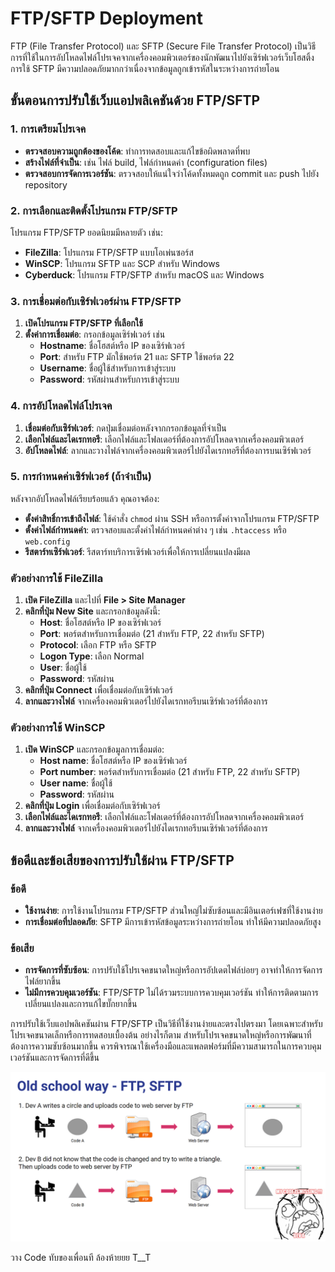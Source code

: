 # FTP/SFTP Deployment

FTP (File Transfer Protocol) และ SFTP (Secure File Transfer Protocol) เป็นวิธีการที่ใช้ในการอัปโหลดไฟล์โปรเจคจากเครื่องคอมพิวเตอร์ของนักพัฒนาไปยังเซิร์ฟเวอร์เว็บโฮสติ้ง การใช้ SFTP มีความปลอดภัยมากกว่าเนื่องจากข้อมูลถูกเข้ารหัสในระหว่างการถ่ายโอน

## ขั้นตอนการปรับใช้เว็บแอปพลิเคชันด้วย FTP/SFTP

### 1. การเตรียมโปรเจค

- **ตรวจสอบความถูกต้องของโค้ด**: ทำการทดสอบและแก้ไขข้อผิดพลาดที่พบ
- **สร้างไฟล์ที่จำเป็น**: เช่น ไฟล์ build, ไฟล์กำหนดค่า (configuration files)
- **ตรวจสอบการจัดการเวอร์ชัน**: ตรวจสอบให้แน่ใจว่าโค้ดทั้งหมดถูก commit และ push ไปยัง repository

### 2. การเลือกและติดตั้งโปรแกรม FTP/SFTP

โปรแกรม FTP/SFTP ยอดนิยมมีหลายตัว เช่น:
- **FileZilla**: โปรแกรม FTP/SFTP แบบโอเพ่นซอร์ส
- **WinSCP**: โปรแกรม SFTP และ SCP สำหรับ Windows
- **Cyberduck**: โปรแกรม FTP/SFTP สำหรับ macOS และ Windows

### 3. การเชื่อมต่อกับเซิร์ฟเวอร์ผ่าน FTP/SFTP

1. **เปิดโปรแกรม FTP/SFTP ที่เลือกใช้**
2. **ตั้งค่าการเชื่อมต่อ**: กรอกข้อมูลเซิร์ฟเวอร์ เช่น
    - **Hostname**: ชื่อโฮสต์หรือ IP ของเซิร์ฟเวอร์
    - **Port**: สำหรับ FTP มักใช้พอร์ต 21 และ SFTP ใช้พอร์ต 22
    - **Username**: ชื่อผู้ใช้สำหรับการเข้าสู่ระบบ
    - **Password**: รหัสผ่านสำหรับการเข้าสู่ระบบ

### 4. การอัปโหลดไฟล์โปรเจค

1. **เชื่อมต่อกับเซิร์ฟเวอร์**: กดปุ่มเชื่อมต่อหลังจากกรอกข้อมูลที่จำเป็น
2. **เลือกไฟล์และไดเรกทอรี**: เลือกไฟล์และโฟลเดอร์ที่ต้องการอัปโหลดจากเครื่องคอมพิวเตอร์
3. **อัปโหลดไฟล์**: ลากและวางไฟล์จากเครื่องคอมพิวเตอร์ไปยังไดเรกทอรีที่ต้องการบนเซิร์ฟเวอร์

### 5. การกำหนดค่าเซิร์ฟเวอร์ (ถ้าจำเป็น)

หลังจากอัปโหลดไฟล์เรียบร้อยแล้ว คุณอาจต้อง:
- **ตั้งค่าสิทธิ์การเข้าถึงไฟล์**: ใช้คำสั่ง `chmod` ผ่าน SSH หรือการตั้งค่าจากโปรแกรม FTP/SFTP
- **ตั้งค่าไฟล์กำหนดค่า**: ตรวจสอบและตั้งค่าไฟล์กำหนดค่าต่าง ๆ เช่น `.htaccess` หรือ `web.config`
- **รีสตาร์ทเซิร์ฟเวอร์**: รีสตาร์ทบริการเซิร์ฟเวอร์เพื่อให้การเปลี่ยนแปลงมีผล

### ตัวอย่างการใช้ FileZilla

1. **เปิด FileZilla** และไปที่ **File > Site Manager**
2. **คลิกที่ปุ่ม New Site** และกรอกข้อมูลดังนี้:
    - **Host**: ชื่อโฮสต์หรือ IP ของเซิร์ฟเวอร์
    - **Port**: พอร์ตสำหรับการเชื่อมต่อ (21 สำหรับ FTP, 22 สำหรับ SFTP)
    - **Protocol**: เลือก FTP หรือ SFTP
    - **Logon Type**: เลือก Normal
    - **User**: ชื่อผู้ใช้
    - **Password**: รหัสผ่าน
3. **คลิกที่ปุ่ม Connect** เพื่อเชื่อมต่อกับเซิร์ฟเวอร์
4. **ลากและวางไฟล์** จากเครื่องคอมพิวเตอร์ไปยังไดเรกทอรีบนเซิร์ฟเวอร์ที่ต้องการ

### ตัวอย่างการใช้ WinSCP

1. **เปิด WinSCP** และกรอกข้อมูลการเชื่อมต่อ:
    - **Host name**: ชื่อโฮสต์หรือ IP ของเซิร์ฟเวอร์
    - **Port number**: พอร์ตสำหรับการเชื่อมต่อ (21 สำหรับ FTP, 22 สำหรับ SFTP)
    - **User name**: ชื่อผู้ใช้
    - **Password**: รหัสผ่าน
2. **คลิกที่ปุ่ม Login** เพื่อเชื่อมต่อกับเซิร์ฟเวอร์
3. **เลือกไฟล์และไดเรกทอรี**: เลือกไฟล์และโฟลเดอร์ที่ต้องการอัปโหลดจากเครื่องคอมพิวเตอร์
4. **ลากและวางไฟล์** จากเครื่องคอมพิวเตอร์ไปยังไดเรกทอรีบนเซิร์ฟเวอร์ที่ต้องการ

## ข้อดีและข้อเสียของการปรับใช้ผ่าน FTP/SFTP

### ข้อดี
- **ใช้งานง่าย**: การใช้งานโปรแกรม FTP/SFTP ส่วนใหญ่ไม่ซับซ้อนและมีอินเตอร์เฟซที่ใช้งานง่าย
- **การเชื่อมต่อที่ปลอดภัย**: SFTP มีการเข้ารหัสข้อมูลระหว่างการถ่ายโอน ทำให้มีความปลอดภัยสูง

### ข้อเสีย
- **การจัดการที่ซับซ้อน**: การปรับใช้โปรเจคขนาดใหญ่หรือการอัปเดตไฟล์บ่อยๆ อาจทำให้การจัดการไฟล์ยากขึ้น
- **ไม่มีการควบคุมเวอร์ชัน**: FTP/SFTP ไม่ได้รวมระบบการควบคุมเวอร์ชัน ทำให้การติดตามการเปลี่ยนแปลงและการแก้ไขบั๊กยากขึ้น

การปรับใช้เว็บแอปพลิเคชันผ่าน FTP/SFTP เป็นวิธีที่ใช้งานง่ายและตรงไปตรงมา โดยเฉพาะสำหรับโปรเจคขนาดเล็กหรือการทดสอบเบื้องต้น อย่างไรก็ตาม สำหรับโปรเจคขนาดใหญ่หรือการพัฒนาที่ต้องการความซับซ้อนมากขึ้น ควรพิจารณาใช้เครื่องมือและแพลตฟอร์มที่มีความสามารถในการควบคุมเวอร์ชันและการจัดการที่ดีขึ้น

![](./images/deployment-01.png)

วาง Code ทับของเพื่อนที ล้องห้ายยย T__T